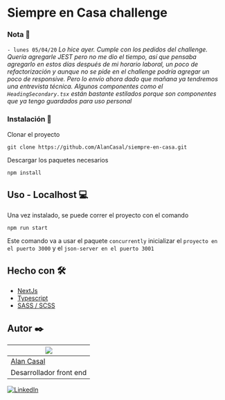 # Siempre en Casa challenge

### Nota 📝

``- lunes 05/04/20`` _Lo hice ayer. Cumple con los pedidos del challenge. Quería agregarle JEST pero no me dio el tiempo, así que pensaba agregarlo en estos días después de mi horario laboral, un poco de refactorización y aunque no se pide en el challenge podría agregar un poco de responsive. Pero lo envío ahora dado que mañana ya tendremos una entrevista técnica. Algunos componentes como el `HeadingSecondary.tsx` están bastante estilados porque son componentes que ya tengo guardados para uso personal_

### Instalación 🔧

Clonar el proyecto
```
git clone https://github.com/AlanCasal/siempre-en-casa.git
```

Descargar los paquetes necesarios
```
npm install
```

## Uso - Localhost 💻

Una vez instalado, se puede correr el proyecto con el comando

```
npm run start
```

Este comando va a usar el paquete `concurrently` inicializar el `proyecto en el puerto 3000` y el `json-server en el puerto 3001`

## Hecho con 🛠️

- [NextJs](https://nextjs.org/)
- [Typescript](https://www.typescriptlang.org/)
- [SASS / SCSS](https://sass-lang.com/)

## Autor ✒️

| ![](https://avatars3.githubusercontent.com/u/38706801?s=400&u=2554a57319d104165c02c733cb1a4dc39db7be85&v=4)
| -
| [Alan Casal](https://github.com/AlanCasal)
| Desarrollador front end

[![LinkedIn](https://cloud.githubusercontent.com/assets/17016297/18839848/0fc7e74e-83d2-11e6-8c6a-277fc9d6e067.png)][1]

[1]: https://www.linkedin.com/in/alancasal
